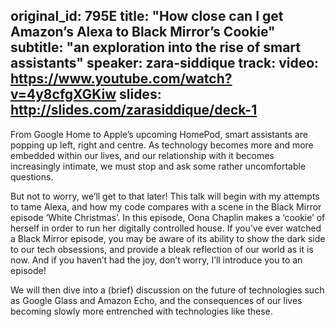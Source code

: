 original_id: 795E
title: "How close can I get Amazon’s Alexa to Black Mirror’s Cookie"
subtitle: "an exploration into the rise of smart assistants"
speaker: zara-siddique
track:
video: https://www.youtube.com/watch?v=4y8cfgXGKiw
slides: http://slides.com/zarasiddique/deck-1
---
From Google Home to Apple’s upcoming HomePod, smart assistants are popping up left, right and centre. As technology becomes more and more embedded within our lives, and our relationship with it becomes increasingly intimate, we must stop and ask some rather uncomfortable questions.

But not to worry, we’ll get to that later! This talk will begin with my attempts to tame Alexa, and how my code compares with a scene in the Black Mirror episode ‘White Christmas’. In this episode, Oona Chaplin makes a ‘cookie’ of herself in order to run her digitally controlled house. If you’ve ever watched a Black Mirror episode, you may be aware of its ability to show the dark side to our tech obsessions, and provide a bleak reflection of our world as it is now. And if you haven’t had the joy, don’t worry, I’ll introduce you to an episode!

We will then dive into a (brief) discussion on the future of technologies such as Google Glass and Amazon Echo, and the consequences of our lives becoming slowly more entrenched with technologies like these.
